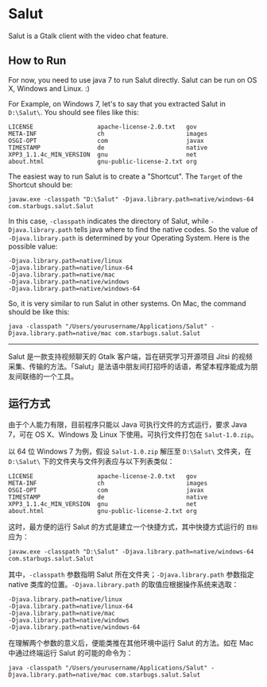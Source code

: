 # Salut

Salut is a Gtalk client with the video chat feature.

## How to Run

For now, you need to use java 7 to run Salut directly. Salut can be run on OS X, Windows and Linux. :)

For Example, on Windows 7, let's to say that you extracted Salut in `D:\Salut\`. You should see files like this:

    LICENSE                  apache-license-2.0.txt   gov
    META-INF                 ch                       images
    OSGI-OPT                 com                      javax
    TIMESTAMP                de                       native
    XPP3_1.1.4c_MIN_VERSION  gnu                      net
    about.html               gnu-public-license-2.txt org
    
The easiest way to run Salut is to create a "Shortcut". The `Target` of the Shortcut should be:

    javaw.exe -classpath "D:\Salut" -Djava.library.path=native/windows-64 com.starbugs.salut.Salut
    
In this case, `-classpath` indicates the directory of Salut, while `-Djava.library.path` tells java where to find the native codes. So the value of `-Djava.library.path` is determined by your Operating System. Here is the possible value:

    -Djava.library.path=native/linux
    -Djava.library.path=native/linux-64
    -Djava.library.path=native/mac
    -Djava.library.path=native/windows
    -Djava.library.path=native/windows-64
    
So, it is very similar to run Salut in other systems. On Mac, the command should be like this:

    java -classpath "/Users/yourusername/Applications/Salut" -Djava.library.path=native/mac com.starbugs.salut.Salut

- - -

Salut 是一款支持视频聊天的 Gtalk 客户端，旨在研究学习开源项目 Jitsi 的视频采集、传输的方法。「Salut」是法语中朋友间打招呼的话语，希望本程序能成为朋友间联络的一个工具。

## 运行方式

由于个人能力有限，目前程序只能以 Java 可执行文件的方式运行，要求 Java 7，可在 OS X、Windows 及 Linux 下使用。可执行文件打包在 `Salut-1.0.zip`。

以 64 位 Windows 7 为例，假设 `Salut-1.0.zip` 解压至 `D:\Salut\` 文件夹，在 `D:\Salut\` 下的文件夹与文件列表应与以下列表类似：

    LICENSE                  apache-license-2.0.txt   gov
    META-INF                 ch                       images
    OSGI-OPT                 com                      javax
    TIMESTAMP                de                       native
    XPP3_1.1.4c_MIN_VERSION  gnu                      net
    about.html               gnu-public-license-2.txt org
    
这时，最方便的运行 Salut 的方式是建立一个快捷方式，其中快捷方式运行的 `目标` 应为：

    javaw.exe -classpath "D:\Salut" -Djava.library.path=native/windows-64 com.starbugs.salut.Salut
    
其中，`-classpath` 参数指明 Salut 所在文件夹；`-Djava.library.path` 参数指定 native 类库的位置。`-Djava.library.path` 的取值应根据操作系统来选取：

    -Djava.library.path=native/linux
    -Djava.library.path=native/linux-64
    -Djava.library.path=native/mac
    -Djava.library.path=native/windows
    -Djava.library.path=native/windows-64
    
在理解两个参数的意义后，便能类推在其他环境中运行 Salut 的方法。如在 Mac 中通过终端运行 Salut 的可能的命令为：

    java -classpath "/Users/yourusername/Applications/Salut" -Djava.library.path=native/mac com.starbugs.salut.Salut
